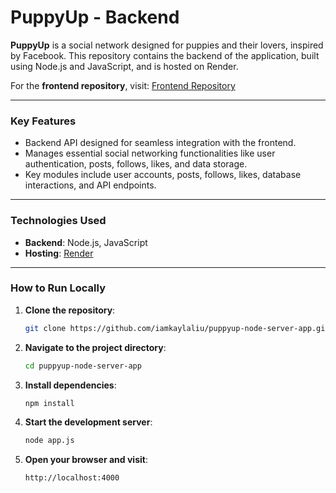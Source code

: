 # **PuppyUp - Backend**

**PuppyUp** is a social network designed for puppies and their lovers, inspired by Facebook. This repository contains the backend of the application, built using Node.js and JavaScript, and is hosted on Render.

For the **frontend repository**, visit: [Frontend Repository](https://github.com/iamkaylaliu/puppyup-react-web-app)  

---

### **Key Features**
- Backend API designed for seamless integration with the frontend.
- Manages essential social networking functionalities like user authentication, posts, follows, likes, and data storage.
- Key modules include user accounts, posts, follows, likes, database interactions, and API endpoints.

---

### **Technologies Used**
- **Backend**: Node.js, JavaScript
- **Hosting**: [Render](https://render.com/)

---

### **How to Run Locally**
1. **Clone the repository**:
   ```bash
   git clone https://github.com/iamkaylaliu/puppyup-node-server-app.git
   ```
2. **Navigate to the project directory**:
   ```bash
   cd puppyup-node-server-app
   ```
3. **Install dependencies**:
   ```bash
   npm install
   ```
4. **Start the development server**:
   ```bash
   node app.js
   ```
5. **Open your browser and visit**:
   ```bash
   http://localhost:4000
   ```
